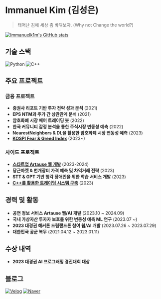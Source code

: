# Immanuel Kim (김성은)

> 태어난 김에 세상 좀 바꿔보자. (Why not Change the world?)

[![Immanuelk1m's GitHub stats](https://github-readme-stats.vercel.app/api?username=immanuelk1m)](https://github.com/anuraghazra/github-readme-stats)

## 기술 스택
![Python](https://img.shields.io/badge/Python-3776AB.svg?&style=for-the-badge&logo=Python&logoColor=white)
![C++](https://img.shields.io/badge/c++-00599C.svg?&style=for-the-badge&logo=cplusplus&logoColor=white)

## 주요 프로젝트

### 금융 프로젝트
- **증권사 리포트 기반 투자 전략 성과 분석** (2021)
- **EPS NTM과 주가 간 상관관계 분석** (2021)
- **암호화폐 시장 페어 트레이딩 봇** (2022)
- **한국 커뮤니티 감정 분석을 통한 주식시장 변동성 예측** (2022)
- **NearestNeighbors & DL을 활용한 암호화폐 시장 변동성 예측** (2023)
- [**KOSPI Fear & Greed Index**](https://kospi-fear-greed-index.co.kr/) (2023~)


### 사이드 프로젝트

- [**스타트업 Artause 웹 개발**](https://artause.com/) (2023-2024)
- **당근마켓 & 번개장터 가격 예측 및 차익거래 전략** (2023) 
- **STT & GPT 기반 청각 장애인을 위한 학습 서비스 개발** (2023)
- [**C++를 활용한 트레이딩 시스템 구축**](https://github.com/2023OSSLteam/StockTrading) (2023)

## 경력 및 활동
- **공연 정보 서비스 Artause 웹/AI 개발** (2023.10 ~ 2024.09)
- **국내 가상자산 투자자 보호를 위한 변동성 예측 ML 연구** (2023.07 ~)
- **2023 대경권 해커톤 드림랜드톤 참여 웹/AI 개발** (2023.07.26 ~ 2023.07.29)
- **대한민국 공군 복무** (2021.04.12 ~ 2023.01.11)

## 수상 내역
- **2023 대경권 AI 프로그래밍 경진대회 대상**

## 블로그
[![Velog](https://img.shields.io/badge/velog-20C997.svg?&style=for-the-badge&logo=velog&logoColor=white)](https://velog.io/@immanuelk1m)
[![Naver](https://img.shields.io/badge/naver-03C75A.svg?&style=for-the-badge&logo=naver&logoColor=white)](https://blog.naver.com/kse0119)
